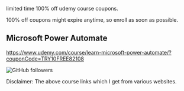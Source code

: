 

limited time 100% off udemy course coupons.

100% off coupons might expire anytime, so enroll as soon as possible.

Microsoft Power Automate
--------------
https://www.udemy.com/course/learn-microsoft-power-automate/?couponCode=TRY10FREE82108


<img alt="GitHub followers" src="https://img.shields.io/github/followers/josepraveen?style=social">


Disclaimer: The above course links which I get from various websites. 






